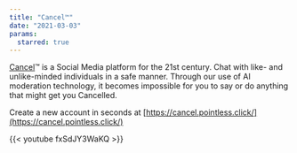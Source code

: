 ```yaml
---
title: "Cancel™"
date: "2021-03-03"
params:
  starred: true
---
```

[Cancel](https://cancel.pointless.click/)™ is a Social Media platform for the 21st century. Chat with like- and unlike-minded individuals in a safe manner. Through our use of AI moderation technology, it becomes impossible for you to say or do anything that might get you Cancelled.

Create a new account in seconds at [https://cancel.pointless.click/](https://cancel.pointless.click/)

{{< youtube fxSdJY3WaKQ >}}


